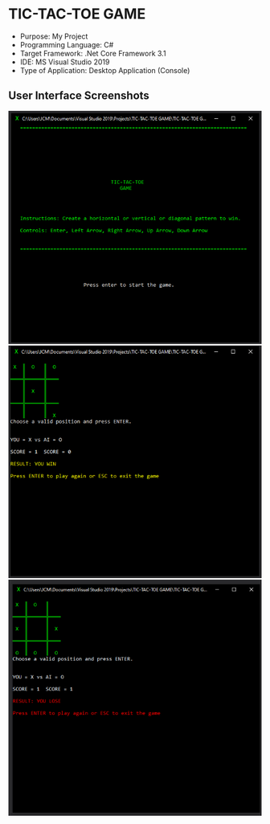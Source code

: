 # TIC-TAC-TOE GAME

* Purpose: My Project
* Programming Language: C#
* Target Framework: .Net Core Framework 3.1
* IDE: MS Visual Studio 2019
* Type of Application: Desktop Application (Console)
  
<h2> User Interface Screenshots </h2> 
  <img src="SCREENSHOTS/PIC1.png">
  
  <img src="SCREENSHOTS/PIC2.png">
  
  <img src="SCREENSHOTS/PIC3.png">
  
